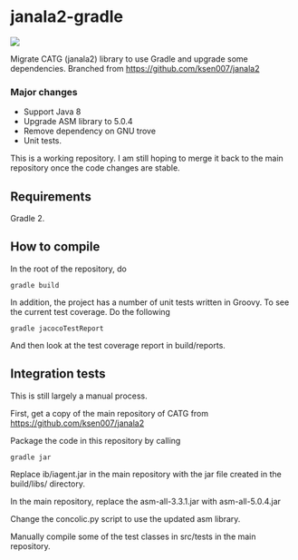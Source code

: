 # janala2-gradle
<a href="https://travis-ci.org/zhihan/janala2-gradle"><img src="https://travis-ci.org/zhihan/janala2-gradle.svg?branch=master"></img></a>

Migrate CATG (janala2) library to use Gradle and upgrade some dependencies. Branched from https://github.com/ksen007/janala2

### Major changes
* Support Java 8
* Upgrade ASM library to 5.0.4
* Remove dependency on GNU trove
* Unit tests.

This is a working repository. I am still hoping to merge it back to the main repository once the code changes are stable.

## Requirements
Gradle 2.

## How to compile
In the root of the repository, do 

    gradle build
    
In addition, the project has a number of unit tests written in Groovy. To see the current test coverage. Do the following

    gradle jacocoTestReport
    
And then look at the test coverage report in build/reports.

## Integration tests
This is still largely a manual process.

First, get a copy of the main repository of CATG from https://github.com/ksen007/janala2

Package the code in this repository by calling

    gradle jar

Replace ib/iagent.jar in the main repository with the jar file created in the build/libs/ directory.

In the main repository, replace the asm-all-3.3.1.jar with asm-all-5.0.4.jar

Change the concolic.py script to use the updated asm library.

Manually compile some of the test classes in src/tests in the main repository. 
